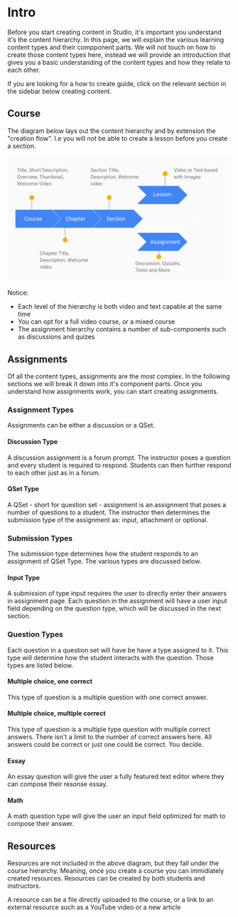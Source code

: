 # Intro

Before you start creating content in Studio, it's important you understand it's the content hierarchy. In this page, we will explain the various learning content types and their compponent parts. We will not touch on how to create those content types here, instead we will provide an introduction that gives you a basic understanding of the content types and how they relate to each other. 

If you are looking for a how to create guide, click on the relevant section in the sidebar below creating content.

## Course 

The diagram below lays out the content hierarchy and by extension the "creation flow". I.e you will not be able to create a lesson before you create a section.


![An image](./flow1.png)


Notice:

  * Each level of the hierarchy is both video and text capable at the same time
  * You can opt for a full video course, or a mixed course
  * The assignment hierarchy contains a number of sub-components such as discussions and quizes


## Assignments

Of all the content types, assignments are the most complex. In the following sections we will break it down into it's component parts. Once you understand how assignments work, you can start creating assignments. 

### Assignment Types

Assignments can be either a discussion or a QSet.

#### Discussion Type

A discussion assignment is a forum prompt. The instructor poses a question and every student is required to respond. Students can then further respond to each other just as in a forum.

#### QSet Type

A QSet - short for question set - assignment is an assignment that poses a number of questions to a student. The instructor then determines the submission type of the assignment as: input, attachment or optional. 

### Submission Types

The submission type determines how the student responds to an assignment of QSet Type. The various types are discussed below.

#### Input Type

A submission of type input requires the user to directly enter their answers in assignment page. Each question in the assignment will have a user input field depending on the question type, which will be discussed in the next section.


### Question Types

Each question in a question set will have be have a type assigned to it. This type will determine how the student interacts with the question. Those types are listed below.


#### Multiple choice, one correct

This type of question is a multiple question with one correct answer.

#### Multiple choice, multiple correct

This type of question is a multiple type question with multiple correct answers. There isn't a limit to the number of correct answers here. All answers could be correct or just one could be correct. You decide.

#### Essay

An essay question will give the user a fully featured text editor where they can compose their resonse essay.

#### Math

A math question type will give the user an input field optimized for math to compose their answer.


## Resources

Resources are not included in the above diagram, but they fall under the course hierarchy. Meaning, once you create a course you can immidiately created resources. Resources can be created by both students and instructors. 

A resource can be a file directly uploaded to the course, or a link to an external resource such as a YouTube video or a new article


